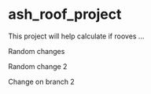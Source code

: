 # ash_roof_project

This project will help calculate if rooves ...

Random changes

Random change 2

Change on branch 2